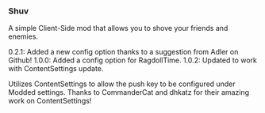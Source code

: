 ### Shuv
A simple Client-Side mod that allows you to shove your friends and enemies.

0.2.1: Added a new config option thanks to a suggestion from Adler on Github!
1.0.0: Added a config option for RagdollTime.
1.0.2: Updated to work with ContentSettings update.

Utilizes ContentSettings to allow the push key to be configured under Modded settings.
Thanks to CommanderCat and dhkatz for their amazing work on ContentSettings!